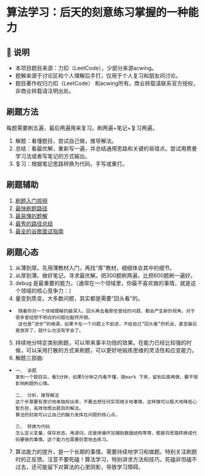 # 算法学习：后天的刻意练习掌握的一种能力

## 🙉 说明
* 本项目题目来源：力扣（LeetCode），少部分来源acwing。
* 题解来源于讨论区和个人理解后手打，仅用于个人复习和朋友间讨论。
* 题目著作权归力扣（LeetCode） 和acwing所有。商业转载请联系官方授权，非商业转载请注明出处。

## 刷题方法
每题需要刷五遍，最后两遍用来复习。刷两遍+笔记+复习两遍。
1. 解题：看懂题目，尝试自己做，推导解法。 
2. 总结：看最优解，重新写一遍，并总结通用思路和关键的易错点。尝试用费曼学习法或者写笔记的方式输出。
3. 复习：根据笔记思路转换为代码，手写或重打。

## 刷题辅助
1. [刷题入门视频](https://www.bilibili.com/video/BV1vC4y1W78Y)
2. [最快刷题路径](https://greyireland.gitbook.io/algorithm-pattern/)
3. [最易懂的题解](https://liweiwei1419.gitee.io/leetcode-algo/leetcode-by-tag/backtracking/)
4. [最秀的路径总结](https://labuladong.gitbook.io/algo/di-ling-zhang-bi-du-xi-lie)
5. [最全的谷歌面试指南](https://github.com/merelydust/coding-interview-university/blob/master/translations/README-cn.md)

## 刷题心态
1. 从薄到厚。先用薄教材入门，再找“厚”教材，细细体会其中的细节。
2. 从厚到薄。做好笔记，寻求最优解。把300题刷两遍，比把600题刷一遍好。
3. debug 是最重要的能力。（通常在一个领域里，你最不喜欢做的事情，就是这个领域的核心竞争力：）
4. 量变到质变。大多数问题，其实都是需要“回头看”的。
*      随着你对一个领域理解的越深入，回头再去看那些曾经的问题，都会产生新的视角，对于很多曾经想不明白的问题也豁然开朗。
       这也是“进步”的根源。如果卡在一个问题上不前进，不给自己“回头看”的机会，甚至最后是放弃了，就什么也没有学会了。
5. 持续地分特定类别刷题，可以带来事半功倍的效果。在能力已经比较强的时候，可以采用打散的方式来刷题，可以更好地锻炼思维的灵活性和应变能力。
6. 解题三部曲:
*     一、 读题
      拿到一个题目后，看5分钟，如果5分钟之内看不懂，就mark 下来，留到后面再做，要不很影响刷题的心情。
      
      二、 分析，推导解法
      这个步骤要有意识地单独拎出来，不要去想任何实现相关地事情，这样做可以极大地降低心智负担，高效地想出题目的解法。
      算法的封装可以让自己的脑力发挥在问题的核心点。
      
      三、 转换为代码
      怎么定义变量，保存状态，用递归，还是用循环加辅助数据结构等等，都是将思路转换成代码要做的事情。这个能力也需要刻意地去练习。

7. 算法能力的提升，是一个长期的事情，需要持续地学习和做题。特别关注刷题时的正反馈。注意不要死磕！算法学习，特别讲求方法和技巧，死磕非但磕不过去，还可能留下对算法的心里阴影，导致学习障碍。


